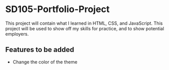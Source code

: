 # SD105-Portfolio-Project

This project will contain what I learned in HTML, CSS, and JavaScript.
This project will be used to show off my skills for practice, and to show potential employers.

## Features to be added

- Change the color of the theme
